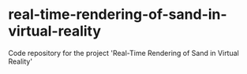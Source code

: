 # real-time-rendering-of-sand-in-virtual-reality
Code repository for the project 'Real-Time Rendering of Sand in Virtual Reality'
